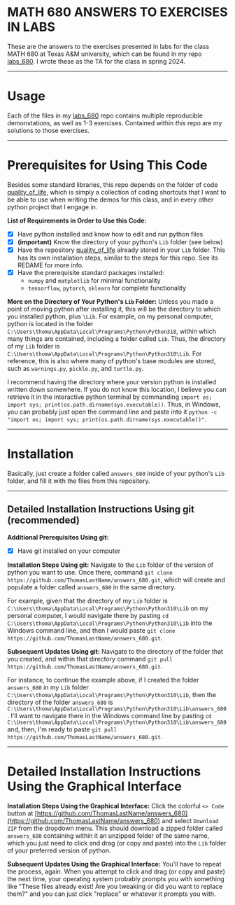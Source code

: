 # MATH 680 ANSWERS TO EXERCISES IN LABS
These are the answers to the exercises presented in labs for the class MATH 680 at Texas A&M university, which can be found in my repo [labs_680](https://github.com/ThomasLastName/labs_680). I wrote these as the TA for the class in spring 2024.

---

# Usage
Each of the files in my [labs_680](https://github.com/ThomasLastName/labs_680) repo contains multiple reproducible demonstations, as well as 1-3 exercises. Contained within _this_ repo are my solutions to those exercises.


---

# Prerequisites for Using This Code
Besides some standard libraries, this repo depends on the folder of code [quality_of_life](https://github.com/ThomasLastName/quality_of_life), which is simply a collection of coding shortcuts that I want to be able to use when writing the demos for this class, and in every other python project that I engage in.

**List of Requirements in Order to Use this Code:**
- [x] Have python installed and know how to edit and run python files
- [x] **(important)** Know the directory of your python's `Lib` folder (see below)
- [x] Have the repository [quality_of_life](https://github.com/ThomasLastName/quality_of_life) already stored in your `Lib` folder. This has its own installation steps, similar to the steps for this repo. See its REDAME for more info.
- [x] Have the prerequisite standard packages installed: 
    - `numpy` and `matplotlib` for minimal functionality
    - `tensorflow`, `pytorch`, `sklearn` for complete functionality

**More on the Directory of Your Python's `Lib` Folder:** Unless you made a point of moving python after installing it, this will be the directory to which you installed python, plus `\Lib`. For example, on my personal computer, python is located in the folder  `C:\Users\thoma\AppData\Local\Programs\Python\Python310`, within which many things are contained, including a folder called `Lib`. Thus, the directory of my `Lib` folder is `C:\Users\thoma\AppData\Local\Programs\Python\Python310\Lib`. For reference, this is also where many of python's base modules are stored, such as `warnings.py`, `pickle.py`, and `turtle.py`.

I recommend having the directory where your version python is installed written down somewhere. If you do not know this location, I believe you can retrieve it in the interactive python terminal by commanding `import os; import sys; print(os.path.dirname(sys.executable))`. Thus, in Windows, you can probably just open the command line and paste into it `python -c "import os; import sys; print(os.path.dirname(sys.executable))"`. 


---

# Installation

Basically, just create a folder called `answers_680` inside of your python's `Lib` folder, and fill it with the files from this repository.

---

## Detailed Installation Instructions Using git (recommended)


**Additional Prerequisites Using git:**
- [x] Have git installed on your computer

**Installation Steps Using git:**
Navigate  to the `Lib` folder of the version of python you want to use. Once there, command `git clone https://github.com/ThomasLastName/answers_680.git`, which will create and populate a folder called `answers_680` in the same directory.

For example, given that the directory of my `Lib` folder is `C:\Users\thoma\AppData\Local\Programs\Python\Python310\Lib` on my personal computer, I would navigate there by pasting `cd C:\Users\thoma\AppData\Local\Programs\Python\Python310\Lib` into the Windows command line, and then I would paste `git clone https://github.com/ThomasLastName/answers_680.git`.

**Subsequent Updates Using git:**
Navigate to the directory of the folder that you created, and within that directory command `git pull https://github.com/ThomasLastName/answers_680.git`.

For instance, to continue the example above, if I created the folder `answers_680` in my `Lib` folder `C:\Users\thoma\AppData\Local\Programs\Python\Python310\Lib`, then the directory of the folder `answers_680` is `C:\Users\thoma\AppData\Local\Programs\Python\Python310\Lib\answers_680`. I'll want to navigate there in the Windows command line by pasting `cd C:\Users\thoma\AppData\Local\Programs\Python\Python310\Lib\answers_680` and, then, I'm ready to paste `git pull https://github.com/ThomasLastName/answers_680.git`.

---

# Detailed Installation Instructions Using the Graphical Interface

**Installation Steps Using the Graphical Interface:**
Click the colorful `<> Code` button at [https://github.com/ThomasLastName/answers_680](https://github.com/ThomasLastName/answers_680) and select `Download ZIP` from the dropdown menu. This should download a zipped folder called `answers_680` containing within it an unzipped folder of the same name, which you just need to click and drag (or copy and paste) into the `Lib` folder of your preferred version of python.

**Subsequent Updates Using the Graphical Interface:**
You'll have to repeat the process, again. When you attempt to click and drag (or copy and paste) the next time, your operating system probably prompts you with something like "These files already exist! Are you tweaking or did you want to replace them?" and you can just click "replace" or whatever it prompts you with.

